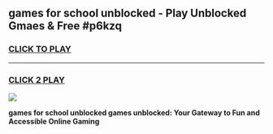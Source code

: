 
## games for school unblocked - Play Unblocked Gmaes & Free #p6kzq
<h3>
<a href="https://news.freeplayer.one?title=games_for_school_unblocked&ref=24F">CLICK TO PLAY</a></h3>
<hr>

<h3>
<a href="https://news.freeplayer.one?title=games_for_school_unblocked&ref=24F">CLICK 2 PLAY</a>
  
</h3>

<a href="https://news.freeplayer.one?title=games_for_school_unblocked&ref=24F/"><img src="https://clearcache.store/games.png"></a>


**games for school unblocked games unblocked: Your Gateway to Fun and Accessible Online Gaming**
